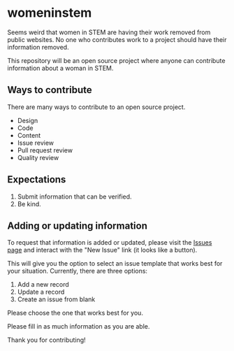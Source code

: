 # womeninstem

Seems weird that women in STEM are having their work removed from public websites. No one who contributes work to a project should have their information removed.

This repository will be an open source project where anyone can contribute information about a woman in STEM.

## Ways to contribute

There are many ways to contribute to an open source project. 

- Design
- Code
- Content
- Issue review
- Pull request review
- Quality review

## Expectations

1. Submit information that can be verified.
2. Be kind.

## Adding or updating information

To request that information is added or updated, please visit the [Issues page](https://github.com/MelSumner/womeninstem/issues) and interact with the "New Issue" link (it looks like a button).

This will give you the option to select an issue template that works best for your situation. Currently, there are three options:

1. Add a new record
2. Update a record
3. Create an issue from blank

Please choose the one that works best for you.

Please fill in as much information as you are able.

Thank you for contributing!
